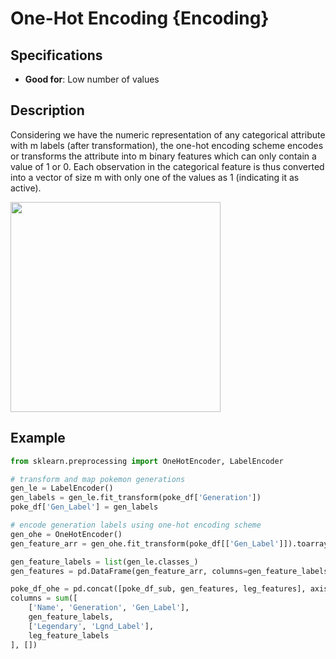 # One-Hot Encoding {Encoding}

## Specifications

- **Good for**: Low number of values

## Description

Considering we have the numeric representation of any categorical attribute with m labels (after transformation), the one-hot encoding scheme encodes or transforms the attribute into m binary features which can only contain a value of 1 or 0. Each observation in the categorical feature is thus converted into a vector of size m with only one of the values as 1 (indicating it as active).

<img src="image4.jpg" style="width:3.5in" />

## Example

```python
from sklearn.preprocessing import OneHotEncoder, LabelEncoder

# transform and map pokemon generations
gen_le = LabelEncoder()
gen_labels = gen_le.fit_transform(poke_df['Generation'])
poke_df['Gen_Label'] = gen_labels

# encode generation labels using one-hot encoding scheme
gen_ohe = OneHotEncoder()
gen_feature_arr = gen_ohe.fit_transform(poke_df[['Gen_Label']]).toarray()

gen_feature_labels = list(gen_le.classes_)
gen_features = pd.DataFrame(gen_feature_arr, columns=gen_feature_labels)

poke_df_ohe = pd.concat([poke_df_sub, gen_features, leg_features], axis=1)
columns = sum([
    ['Name', 'Generation', 'Gen_Label'],
    gen_feature_labels,
    ['Legendary', 'Lgnd_Label'],
    leg_feature_labels
], [])
```
